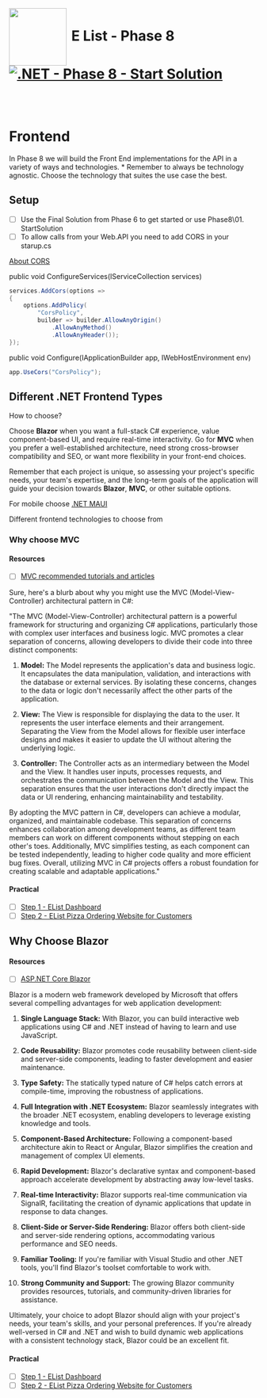 <img align="left" width="116" height="116" src="logo.png" />

# &nbsp;**E List - Phase 8** [![.NET - Phase 8 - Start Solution](https://github.com/entelect-incubator/.NET/actions/workflows/dotnet-phase8-startsolution.yml/badge.svg)](https://github.com/entelect-incubator/.NET/actions/workflows/dotnet-phase8-startsolution.yml)

<br/><br/>

# **Frontend**

In Phase 8 we will build the Front End implementations for the API in a variety of ways and technologies. \* Remember to always be technology agnostic. Choose the technology that suites the use case the best.

## **Setup**

-   [ ] Use the Final Solution from Phase 6 to get started or use Phase8\01. StartSolution
-   [ ] To allow calls from your Web.API you need to add CORS in your starup.cs

[About CORS](https://www.youtube.com/watch?v=UjozQOaGt1k)

public void ConfigureServices(IServiceCollection services)

```cs
services.AddCors(options =>
{
    options.AddPolicy(
        "CorsPolicy",
        builder => builder.AllowAnyOrigin()
            .AllowAnyMethod()
            .AllowAnyHeader());
});
```

public void Configure(IApplicationBuilder app, IWebHostEnvironment env)

```cs
app.UseCors("CorsPolicy");
```

## **Different .NET Frontend Types**

How to choose?

Choose **Blazor** when you want a full-stack C# experience, value component-based UI, and require real-time interactivity. Go for **MVC** when you prefer a well-established architecture, need strong cross-browser compatibility and SEO, or want more flexibility in your front-end choices.

Remember that each project is unique, so assessing your project's specific needs, your team's expertise, and the long-term goals of the application will guide your decision towards **Blazor**, **MVC**, or other suitable options.

For mobile choose [.NET MAUI](https://learn.microsoft.com/en-us/dotnet/maui/what-is-maui)

Different frontend technologies to choose from

### **Why choose MVC**

#### **Resources**

-   [ ] [MVC recommended tutorials and articles](https://learn.microsoft.com/en-us/aspnet/mvc/overview/getting-started/mvc-learning-sequence)

Sure, here's a blurb about why you might use the MVC (Model-View-Controller) architectural pattern in C#:

"The MVC (Model-View-Controller) architectural pattern is a powerful framework for structuring and organizing C# applications, particularly those with complex user interfaces and business logic. MVC promotes a clear separation of concerns, allowing developers to divide their code into three distinct components:

1. **Model:** The Model represents the application's data and business logic. It encapsulates the data manipulation, validation, and interactions with the database or external services. By isolating these concerns, changes to the data or logic don't necessarily affect the other parts of the application.

2. **View:** The View is responsible for displaying the data to the user. It represents the user interface elements and their arrangement. Separating the View from the Model allows for flexible user interface designs and makes it easier to update the UI without altering the underlying logic.

3. **Controller:** The Controller acts as an intermediary between the Model and the View. It handles user inputs, processes requests, and orchestrates the communication between the Model and the View. This separation ensures that the user interactions don't directly impact the data or UI rendering, enhancing maintainability and testability.

By adopting the MVC pattern in C#, developers can achieve a modular, organized, and maintainable codebase. This separation of concerns enhances collaboration among development teams, as different team members can work on different components without stepping on each other's toes. Additionally, MVC simplifies testing, as each component can be tested independently, leading to higher code quality and more efficient bug fixes. Overall, utilizing MVC in C# projects offers a robust foundation for creating scalable and adaptable applications."

#### **Practical**

-   [ ] [Step 1 - EList Dashboard](https://github.com/entelect-incubator/.NET/tree/master/Phase%208/Dashboard)
-   [ ] [Step 2 - EList Pizza Ordering Website for Customers](https://github.com/entelect-incubator/.NET/tree/master/Phase%208/ClientWebsite)

## Why Choose Blazor

#### **Resources**

-   [ ] [ASP.NET Core Blazor](https://learn.microsoft.com/en-us/aspnet/core/blazor/?view=aspnetcore-7.0)

Blazor is a modern web framework developed by Microsoft that offers several compelling advantages for web application development:

1. **Single Language Stack:** With Blazor, you can build interactive web applications using C# and .NET instead of having to learn and use JavaScript.

2. **Code Reusability:** Blazor promotes code reusability between client-side and server-side components, leading to faster development and easier maintenance.

3. **Type Safety:** The statically typed nature of C# helps catch errors at compile-time, improving the robustness of applications.

4. **Full Integration with .NET Ecosystem:** Blazor seamlessly integrates with the broader .NET ecosystem, enabling developers to leverage existing knowledge and tools.

5. **Component-Based Architecture:** Following a component-based architecture akin to React or Angular, Blazor simplifies the creation and management of complex UI elements.

6. **Rapid Development:** Blazor's declarative syntax and component-based approach accelerate development by abstracting away low-level tasks.

7. **Real-time Interactivity:** Blazor supports real-time communication via SignalR, facilitating the creation of dynamic applications that update in response to data changes.

8. **Client-Side or Server-Side Rendering:** Blazor offers both client-side and server-side rendering options, accommodating various performance and SEO needs.

9. **Familiar Tooling:** If you're familiar with Visual Studio and other .NET tools, you'll find Blazor's toolset comfortable to work with.

10. **Strong Community and Support:** The growing Blazor community provides resources, tutorials, and community-driven libraries for assistance.

Ultimately, your choice to adopt Blazor should align with your project's needs, your team's skills, and your personal preferences. If you're already well-versed in C# and .NET and wish to build dynamic web applications with a consistent technology stack, Blazor could be an excellent fit.

#### **Practical**

-   [ ] [Step 1 - EList Dashboard](https://github.com/entelect-incubator/.NET/tree/master/Phase%208/Dashboard)
-   [ ] [Step 2 - EList Pizza Ordering Website for Customers](https://github.com/entelect-incubator/.NET/tree/master/Phase%208/ClientWebsite)
